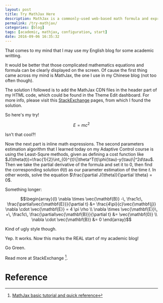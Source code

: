 ```yaml
---
layout: post
title: Try MathJax Here
description: MathJax is a commonly-used web-based math formula and expression render tool. Here is the test of it.
permalink: /try-mathjax/
categories: [blog]
tags: [academic, mathjax, configuration, start]
date: 2016-09-06 16:35:32
---
```


<!-- <script type="text/x-mathjax-config">MathJax.Hub.Config({tex2jax: {inlineMath: [['$','$'], ['\\(','\\)']]}});</script>
<script type="text/javascript" src="http://cdn.mathjax.org/mathjax/latest/MathJax.js?config=TeX-AMS-MML_HTMLorMML"></script> -->


That comes to my mind that I may use my English blog for some academic writting.

It would be better that those complicated mathematics equations and formula can be clearly displayed on the screen. Of cause the first thing came across my mind is MathJax, the one I use in my Chinese blog (not too often though). 

The solution I followed is to add the MathJax CDN files in the header part of my HTML code, which could be found in the Theme Edit dashboard. For more info, please visit this [StackExchange](http://webapps.stackexchange.com/questions/11904/adding-mathjax-to-tumblr) pages, from which I found the solution.

So here's my try!

$$E=mc^2$$

Isn't that cool?!

Now the next part is inline math expressions. The second parameters estimation algorithm that I learned today on my Adaptive Control course is using the Least-Squre methods, given as defining a cost function like $J(\theta(t))=\frac{1}{2}\int_{0}^{t}\|\theta^T(t)\phi(\tau)-y(\tau)\|^2d\tau$. Then we take the partial derivative of the formula and set it to 0, then find the corresponding solution $\theta(t)$ as our parameter estimation of the time $t$. In other words, solve the equation $\frac{\partial J(\theta)}{\partial \theta} = 0$.

Something longer:

$$\begin{array}{l}
\nabla \times \vec{\mathbf{B}} -\, \frac1c\, \frac{\partial\vec{\mathbf{E}}}{\partial t} &= \frac{4\pi}{c}\vec{\mathbf{j}}    \nabla \cdot \vec{\mathbf{E}} = 4 \pi \rho \\
\nabla \times \vec{\mathbf{E}}\, +\, \frac1c\, \frac{\partial\vec{\mathbf{B}}}{\partial t} &= \vec{\mathbf{0}} \\
\nabla \cdot \vec{\mathbf{B}} &= 0
\end{array}$$

Kind of ugly style though.

Yep. It works. Now this marks the REAL start of my academic blog!

Go Green.

Read more at StackExchange [^footnote].

# Reference

[^footnote]: [MathJax basic tutorial and quick reference](https://math.meta.stackexchange.com/questions/5020/mathjax-basic-tutorial-and-quick-reference)